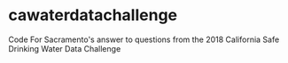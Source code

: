 # cawaterdatachallenge
Code For Sacramento's answer to questions from the 2018 California Safe Drinking Water Data Challenge

